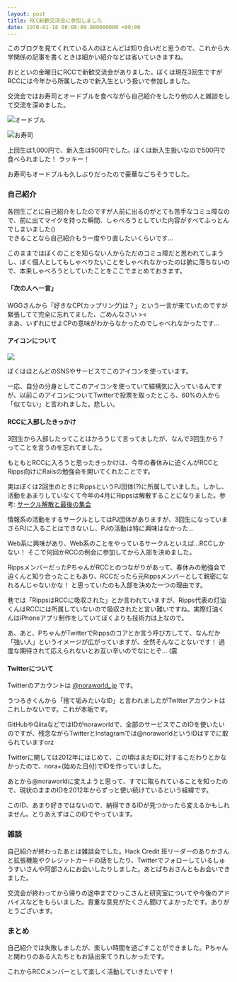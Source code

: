 ```yaml
---
layout: post
title: RCC新歓交流会に参加しました
date: 1970-01-18 08:08:09.000000000 +09:00
---
```

このブログを見てくれている人のほとんどは知り合いだと思うので、これから大学関係の記事を書くときは細かい紹介などは省いていきますね。

おとといの金曜日にRCCで新歓交流会がありました。ぼくは現在3回生ですがRCCには今年から所属したので新入生という扱いで参加しました。

交流会ではお寿司とオードブルを食べながら自己紹介をしたり他の人と雑談をして交流を深めました。

![オードブル](/content/images/2016/06/hors-d-oeuvre.jpg)

![お寿司](/content/images/2016/06/sushi.jpg)

上回生は1,000円で、新入生は500円でした。ぼくは新入生扱いなので500円で食べられました！ ラッキー！

お寿司もオードブルも久しぶりだったので豪華なごちそうでした。

### 自己紹介
各回生ごとに自己紹介をしたのですが人前に出るのがとても苦手なコミュ障なので、前に出てマイクを持った瞬間、しゃべろうとしていた内容がすべてふっとんでしまいました()  
できることなら自己紹介もう一度やり直したいくらいです…

このままではぼくのことを知らない人からただのコミュ障だと思われてしまうし、ぼく個人としてもしゃべりたいことをしゃべれなかったのは腑に落ちないので、本来しゃべろうとしていたことをここでまとめておきます。

#### 「次の人へ一言」
WGGさんから「好きなCP(カップリング)は？」という一言が来ていたのですが緊張してて完全に忘れてました、ごめんなさい ><  
まあ、いずれにせよCPの意味がわからなかったのでしゃべれなかったです…

#### アイコンについて
![](/content/images/2016/06/nora.png)

ぼくはほとんどのSNSやサービスでこのアイコンを使っています。

一応、自分の分身としてこのアイコンを使っていて結構気に入っているんですが、以前このアイコンについてTwitterで投票を取ったところ、60%の人から「似てない」と言われました。悲しい。

#### RCCに入部したきっかけ
3回生から入部したってことはかろうじて言ってましたが、なんで3回生から？ ってことを言うのを忘れてました。

もともとRCCに入ろうと思ったきっかけは、今年の春休みに迫くんがRCCとRipps向けにRailsの勉強会を開いてくれたことです。

実はぼくは2回生のときにRippsというPJ団体(?)に所属していました。しかし、活動をあまりしていなくて今年の4月にRippsは解散することになりました。参考: [サークル解散と最後の集会](http://blog.noraworld.jp/circle-breakup/)

情報系の活動をするサークルとしてはPJ団体がありますが、3回生になっていまさらPJに入ることはできないし、PJの活動は特に興味はなかった…

Web系に興味があり、Web系のことをやっているサークルといえば…RCCしかない！ そこで何回かRCCの例会に参加してから入部を決めました。

RippsメンバーだったPちゃんがRCCとのつながりがあって、春休みの勉強会で迫くんと知り合ったこともあり、RCCだったら元Rippsメンバーとして親密になれるんじゃないかな！ と思っていたのも入部を決めた一つの理由です。

巷では「RippsはRCCに吸収された」とか言われていますが、Ripps代表の灯油くんはRCCには所属していないので吸収されたと言い難いですね。実際灯油くんはiPhoneアプリ制作をしていてぼくよりも技術力は上なので。

あ、あと、PちゃんがTwitterでRippsのコアとか言う呼び方してて、なんだか「強い人」というイメージが広がっていますが、全然そんなことないです！ 過度な期待されて応えられないとお互い辛いのでなにとぞ… (震

#### Twitterについて
Twitterのアカウントは <a href="https://twitter.com/noraworld_jp" target="_blank">@noraworld_jp</a> です。

うつろきくんから「捨て垢みたいなID」と言われましたがTwitterアカウントはこれしかないです。これが本垢です。

GitHubやQiitaなどではIDがnoraworldで、全部のサービスでこのIDを使いたいのですが、残念ながらTwitterとInstagramでは@noraworldというIDはすでに取られていますorz

Twitterに関しては2012年にはじめて、この頃はまだIDに対するこだわりとかなかったので、nora+(始めた日付)でIDを作っていました。

あとから@noraworldに変えようと思って、すでに取られていることを知ったので、現状のままのIDを2012年からずっと使い続けているという経緯です。

このID、あまり好きではないので、納得できるIDが見つかったら変えるかもしれません。とりあえずはこのIDでやっています。

### 雑談
自己紹介が終わったあとは雑談会でした。Hack Credit 班リーダーのありかさんと拡張機能やクレジットカードの話をしたり、Twitterでフォローしているしゅうすいさんや阿部さんにお会いしたりしました。あとぱちおさんともお会いできました。

交流会が終わってから帰りの途中までひっこさんと研究室についてや今後のアドバイスなどをもらいました。貴重な意見がたくさん聞けてよかったです。ありがとうございます。

### まとめ
自己紹介では失敗しましたが、楽しい時間を過ごすことができました。Pちゃんと関わりのある人たちともお話出来てうれしかったです。

これからRCCメンバーとして楽しく活動していきたいです！

